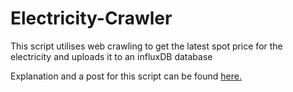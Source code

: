 # Electricity-Crawler
This script utilises web crawling to get the latest spot price for the electricity and uploads it to an influxDB database

Explanation and a post for this script can be found [here.](ihanakangas.fi/2023/11/20/crawling-to-get-electricity-prices/)
